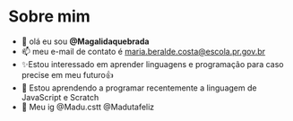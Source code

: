 # Sobre mim
- 👋 olá eu sou **@Magalidaquebrada**
- 📫 meu e-mail de contato é maria.beralde.costa@escola.pr.gov.br
- ✨Estou interessado em aprender linguagens e programação para caso precise em meu futuro👍
- 🌱 Estou aprendendo a programar recentemente a linguagem de JavaScript e Scratch
- 💞️ Meu ig @Madu.cstt @Madutafeliz 
